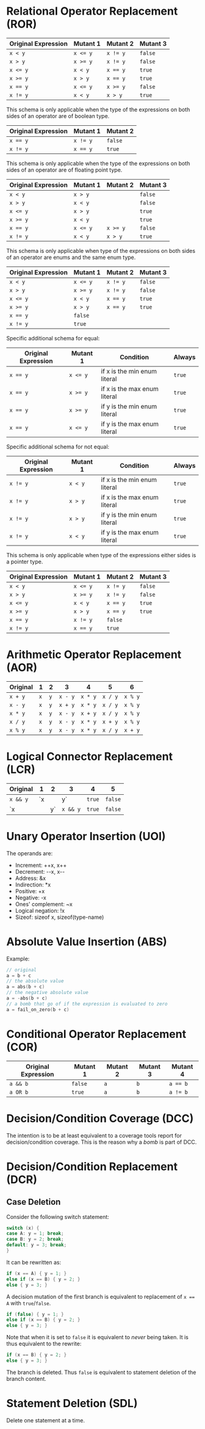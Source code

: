 
# Relational Operator Replacement (ROR)

| Original Expression | Mutant 1 | Mutant 2 | Mutant 3 |
|---------------------|----------|----------|----------|
| `x < y`             | `x <= y` | `x != y` | `false`  |
| `x > y`             | `x >= y` | `x != y` | `false`  |
| `x <= y`            | `x < y`  | `x == y` | `true`   |
| `x >= y`            | `x > y`  | `x == y` | `true`   |
| `x == y`            | `x <= y` | `x >= y` | `false`  |
| `x != y`            | `x < y`  | `x > y`  | `true`   |

This schema is only applicable when the type of the expressions on both sides of an operator are of boolean type.

| Original Expression | Mutant 1 | Mutant 2 |
| ------------------- | -------- | -------- |
| `x == y`            | `x != y` |  `false` |
| `x != y`            | `x == y` |  `true`  |

This schema is only applicable when the type of the expressions on both sides of an operator are of floating point type.

| Original Expression | Mutant 1 | Mutant 2 | Mutant 3 |
| ------------------- | -------- | -------- | ---------- |
| `x < y`             | `x > y`  |          | `false`    |
| `x > y`             | `x < y`  |          | `false`    |
| `x <= y`            | `x > y`  |          | `true`     |
| `x >= y`            | `x < y`  |          | `true`     |
| `x == y`            | `x <= y` | `x >= y` | `false`    |
| `x != y`            | `x < y`  | `x > y`  | `true`     |

This schema is only applicable when type of the expressions on both sides of an operator are enums and the same enum type.

| Original Expression | Mutant 1 | Mutant 2 | Mutant 3 |
| ------------------- | -------- | -------- | -------- |
| `x < y`             | `x <= y` | `x != y` | `false`  |
| `x > y`             | `x >= y` | `x != y` | `false`  |
| `x <= y`            | `x < y`  | `x == y` | `true`   |
| `x >= y`            | `x > y`  | `x == y` | `true`   |
| `x == y`            | `false`  |          |          |
| `x != y`            | `true`   |          |          |


Specific additional schema for equal:

| Original Expression | Mutant 1 | Condition                    | Always |
| ------------------- | -------- | ---------------------------- | ------ |
| `x == y`            | `x <= y` | if x is the min enum literal | `true` |
| `x == y`            | `x >= y` | if x is the max enum literal | `true` |
| `x == y`            | `x >= y` | if y is the min enum literal | `true` |
| `x == y`            | `x <= y` | if y is the max enum literal | `true` |

Specific additional schema for not equal:

| Original Expression | Mutant 1 | Condition                    | Always |
| ------------------- | -------- | ---------------------------- | ------ |
| `x != y`            | `x < y`  | if x is the min enum literal | `true` |
| `x != y`            | `x > y`  | if x is the max enum literal | `true` |
| `x != y`            | `x > y`  | if y is the min enum literal | `true` |
| `x != y`            | `x < y`  | if y is the max enum literal | `true` |

This schema is only applicable when type of the expressions either sides is a pointer type.

| Original Expression | Mutant 1 | Mutant 2 | Mutant 3 |
| ------------------- | -------- | -------- | -------- |
| `x < y`             | `x <= y` | `x != y` | `false`  |
| `x > y`             | `x >= y` | `x != y` | `false`  |
| `x <= y`            | `x < y`  | `x == y` | `true`   |
| `x >= y`            | `x > y`  | `x == y` | `true`   |
| `x == y`            | `x != y` | `false`  |
| `x != y`            | `x == y` | `true`   |


# Arithmetic Operator Replacement (AOR)

| Original | 1   | 2   | 3       | 4       | 5       | 6       |
|----------|-----|-----|---------|---------|---------|---------|
| `x + y`  | `x` | `y` | `x - y` | `x * y` | `x / y` | `x % y` |
| `x - y`  | `x` | `y` | `x + y` | `x * y` | `x / y` | `x % y` |
| `x * y`  | `x` | `y` | `x - y` | `x + y` | `x / y` | `x % y` |
| `x / y`  | `x` | `y` | `x - y` | `x * y` | `x + y` | `x % y` |
| `x % y`  | `x` | `y` | `x - y` | `x * y` | `x / y` | `x + y` |


# Logical Connector Replacement (LCR)

| Original | 1        | 2        | 3        | 4   | 5   |
|----------|----------|----------|----------|-----|-----|
| `x && y` | `x || y` | `true`   | `false`  | `x` | `y` |
| `x || y` | `x && y` | `true`   | `false`  | `x` | `y` |


# Unary Operator Insertion (UOI)
The operands are:
 * Increment: ++x, x++
 * Decrement: --x, x--
 * Address: &x
 * Indirection: *x
 * Positive: +x
 * Negative: -x
 * Ones' complement: ~x
 * Logical negation: !x
 * Sizeof: sizeof x, sizeof(type-name)
 
 
# Absolute Value Insertion (ABS)
Example:
```cpp
// original
a = b + c
// the absolute value
a = abs(b + c)
// the negative absolute value
a = -abs(b + c)
// a bomb that go of if the expression is evaluated to zero
a = fail_on_zero(b + c)
```


# Conditional Operator Replacement (COR)

| Original Expression | Mutant 1 | Mutant 2 | Mutant 3 | Mutant 4 |
| ------------------- | -------- | -------- | -------- | -------- |
| `a && b`            | `false`  | `a`      | `b`      | `a == b` |
| `a OR b`            | `true`   | `a`      | `b`      | `a != b` |


# Decision/Condition Coverage (DCC)
The intention is to be at least equivalent to a coverage tools report for decision/condition coverage.
This is the reason why a *bomb* is part of DCC.


# Decision/Condition Replacement (DCR)
## Case Deletion
Consider the following switch statement:
```cpp
switch (x) {
case A: y = 1; break;
case B: y = 2; break;
default: y = 3; break;
}
```

It can be rewritten as:
```cpp
if (x == A) { y = 1; }
else if (x == B) { y = 2; }
else { y = 3; }
```

A decision mutation of the first branch is equivalent to replacement of `x == A` with `true`/`false`.
```cpp
if (false) { y = 1; }
else if (x == B) { y = 2; }
else { y = 3; }
```

Note that when it is set to `false` it is equivalent to *never* being taken.
It is thus equivalent to the rewrite:
```cpp
if (x == B) { y = 2; }
else { y = 3; }
```

The branch is deleted.
Thus `false` is equivalent to statement deletion of the branch content.


# Statement Deletion (SDL)
Delete one statement at a time.
